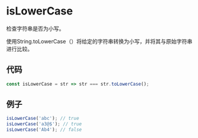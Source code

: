 # isLowerCase

检查字符串是否为小写。

使用String.toLowerCase（）将给定的字符串转换为小写，并将其与原始字符串进行比较。

## 代码

```js
const isLowerCase = str => str === str.toLowerCase();
```

## 例子

```js
isLowerCase('abc'); // true
isLowerCase('a3@$'); // true
isLowerCase('Ab4'); // false
```
